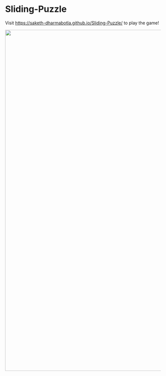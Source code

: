 # Sliding-Puzzle

Visit https://saketh-dharmabotla.github.io/Sliding-Puzzle/ to play the game!

<img src = "/images/slider-puzzle.jpeg" width = "1100">
